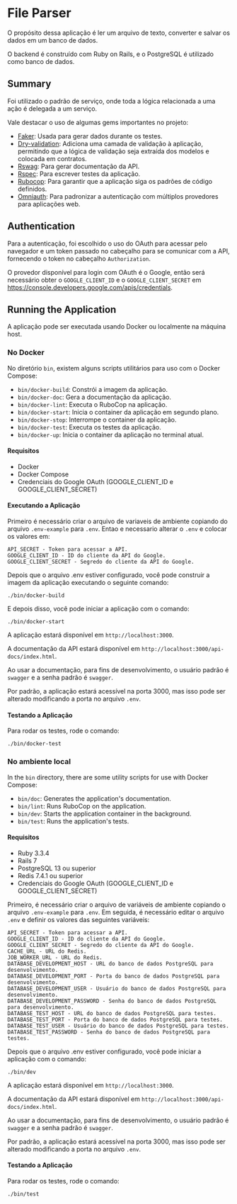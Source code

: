 # File Parser

O propósito dessa aplicação é ler um arquivo de texto, converter e salvar os dados em um banco de dados.

O backend é construído com Ruby on Rails, e o PostgreSQL é utilizado como banco de dados.

## Summary
Foi utilizado o padrão de serviço, onde toda a lógica relacionada a uma ação é delegada a um serviço.

Vale destacar o uso de algumas gems importantes no projeto:

- [Faker](https://github.com/faker-ruby/faker): Usada para gerar dados durante os testes.
- [Dry-validation](https://github.com/dry-rb/dry-validation): Adiciona uma camada de validação à aplicação, permitindo que a lógica de validação seja extraída dos modelos e colocada em contratos.
- [Rswag](https://github.com/rswag/rswag): Para gerar documentação da API.
- [Rspec](https://github.com/rspec/rspec-rails): Para escrever testes da aplicação.
- [Rubocop](https://github.com/rubocop/rubocop): Para garantir que a aplicação siga os padrões de código definidos.
- [Omniauth](https://github.com/omniauth/omniauth): Para padronizar a autenticação com múltiplos provedores para aplicações web.

## Authentication
Para a autenticação, foi escolhido o uso do OAuth para acessar pelo navegador e um token passado no cabeçalho para se comunicar com a API, fornecendo o token no cabeçalho `Authorization`.

O provedor disponível para login com OAuth é o Google, então será necessário obter o `GOOGLE_CLIENT_ID` e o `GOOGLE_CLIENT_SECRET` em https://console.developers.google.com/apis/credentials.

## Running the Application
A aplicação pode ser executada usando Docker ou localmente na máquina host.

### No Docker

No diretório `bin`, existem alguns scripts utilitários para uso com o Docker Compose:
- `bin/docker-build`: Constrói a imagem da aplicação.
- `bin/docker-doc`: Gera a documentação da aplicação.
- `bin/docker-lint`: Executa o RuboCop na aplicação.
- `bin/docker-start`: Inicia o container da aplicação em segundo plano.
- `bin/docker-stop`: Interrompe o container da aplicação.
- `bin/docker-test`: Executa os testes da aplicação.
- `bin/docker-up`: Inicia o container da aplicação no terminal atual.

#### Requisitos
- Docker
- Docker Compose
- Credenciais do Google OAuth (GOOGLE_CLIENT_ID e GOOGLE_CLIENT_SECRET)

#### Executando a Aplicação

Primeiro é necessário criar o arquivo de variaveis de ambiente copiando do arquivo `.env-example` para `.env`.
Entao e necessario alterar o `.env` e colocar os valores em:

```
API_SECRET - Token para acessar a API.
GOOGLE_CLIENT_ID - ID do cliente da API do Google.
GOOGLE_CLIENT_SECRET - Segredo do cliente da API do Google.
```

Depois que o arquivo .env estiver configurado, você pode construir a imagem da aplicação executando o seguinte comando:
```
./bin/docker-build
```

E depois disso, você pode iniciar a aplicação com o comando:
```
./bin/docker-start
```

A aplicação estará disponível em `http://localhost:3000`.

A documentação da API estará disponível em `http://localhost:3000/api-docs/index.html`.

Ao usar a documentação, para fins de desenvolvimento, o usuário padrão é `swagger` e a senha padrão é `swagger`.

Por padrão, a aplicação estará acessível na porta 3000, mas isso pode ser alterado modificando a porta no arquivo `.env`.

#### Testando a Aplicação

Para rodar os testes, rode o comando:
```
./bin/docker-test
```

### No ambiente local

In the `bin` directory, there are some utility scripts for use with Docker Compose:
- `bin/doc`: Generates the application's documentation.
- `bin/lint`: Runs RuboCop on the application.
- `bin/dev`: Starts the application container in the background.
- `bin/test`: Runs the application's tests.

#### Requisitos
- Ruby 3.3.4
- Rails 7
- PostgreSQL 13 ou superior
- Redis 7.4.1 ou superior
- Credenciais do Google OAuth (GOOGLE_CLIENT_ID e GOOGLE_CLIENT_SECRET)

Primeiro, é necessário criar o arquivo de variáveis de ambiente copiando o arquivo `.env-example` para `.env`.
Em seguida, é necessário editar o arquivo `.env` e definir os valores das seguintes variáveis:

```
API_SECRET - Token para acessar a API.
GOOGLE_CLIENT_ID - ID do cliente da API do Google.
GOOGLE_CLIENT_SECRET - Segredo do cliente da API do Google.
CACHE_URL - URL do Redis.
JOB_WORKER_URL - URL do Redis.
DATABASE_DEVELOPMENT_HOST - URL do banco de dados PostgreSQL para desenvolvimento.
DATABASE_DEVELOPMENT_PORT - Porta do banco de dados PostgreSQL para desenvolvimento.
DATABASE_DEVELOPMENT_USER - Usuário do banco de dados PostgreSQL para desenvolvimento.
DATABASE_DEVELOPMENT_PASSWORD - Senha do banco de dados PostgreSQL para desenvolvimento.
DATABASE_TEST_HOST - URL do banco de dados PostgreSQL para testes.
DATABASE_TEST_PORT - Porta do banco de dados PostgreSQL para testes.
DATABASE_TEST_USER - Usuário do banco de dados PostgreSQL para testes.
DATABASE_TEST_PASSWORD - Senha do banco de dados PostgreSQL para testes.
```

Depois que o arquivo .env estiver configurado, você pode iniciar a aplicação com o comando:
```
./bin/dev
```

A aplicação estará disponível em `http://localhost:3000`.

A documentação da API estará disponível em `http://localhost:3000/api-docs/index.html`.

Ao usar a documentação, para fins de desenvolvimento, o usuário padrão é `swagger` e a senha padrão é `swagger`.

Por padrão, a aplicação estará acessível na porta 3000, mas isso pode ser alterado modificando a porta no arquivo `.env`.

#### Testando a Aplicação

Para rodar os testes, rode o comando:
```
./bin/test
```
